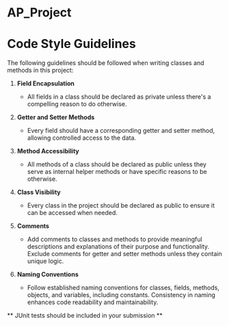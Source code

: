 # AP_Project

# Code Style Guidelines

The following guidelines should be followed when writing classes and methods in this project:

1. **Field Encapsulation**
   - All fields in a class should be declared as private unless there's a compelling reason to do otherwise.

2. **Getter and Setter Methods**
   - Every field should have a corresponding getter and setter method, allowing controlled access to the data.

3. **Method Accessibility**
   - All methods of a class should be declared as public unless they serve as internal helper methods or have specific reasons to be otherwise.

4. **Class Visibility**
   - Every class in the project should be declared as public to ensure it can be accessed when needed.

5. **Comments**
   - Add comments to classes and methods to provide meaningful descriptions and explanations of their purpose and functionality. Exclude comments for getter and setter methods unless they contain unique logic.

6. **Naming Conventions**
   - Follow established naming conventions for classes, fields, methods, objects, and variables, including constants. Consistency in naming enhances code readability and maintainability.

** JUnit tests should be included in your submission **

